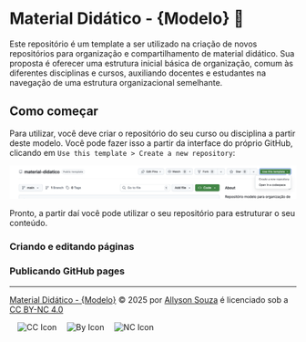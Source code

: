 # Material Didático - {Modelo} 📁

Este repositório é um template a ser utilizado na criação de novos repositórios para organização e compartilhamento de material didático. Sua proposta é oferecer uma estrutura inicial básica de organização, comum às diferentes disciplinas e cursos, auxiliando docentes e estudantes na navegação de uma estrutura organizacional semelhante.

## Como começar

Para utilizar, você deve criar o repositório do seu curso ou disciplina a partir deste modelo. Você pode fazer isso a partir da interface do próprio GitHub, clicando em `Use this template > Create a new repository`:

![Use this template](imagens/use-this-template.png)

Pronto, a partir daí você pode utilizar o seu repositório para estruturar o seu conteúdo.

### Criando e editando páginas

### Publicando GitHub pages

---
<a href="https://creativecommons.org">Material Didático - {Modelo}</a> © 2025 por <a href="https://creativecommons.org">Allyson Souza</a> é licenciado sob a <a href="https://creativecommons.org/licenses/by-nc/4.0/">CC BY-NC 4.0</a>

<div style="display: inline;">
  <span><img src="https://mirrors.creativecommons.org/presskit/icons/cc.svg" alt="CC Icon" style="width: 1em; margin-left: 1em;"></span>
  <span><img src="https://mirrors.creativecommons.org/presskit/icons/by.svg" alt="By Icon" style="width: 1em; margin-left: 1em;"></span>
  <span><img src="https://mirrors.creativecommons.org/presskit/icons/nc.svg" alt="NC Icon" style="width: 1em; margin-left: 1em;"></span>
</div>
